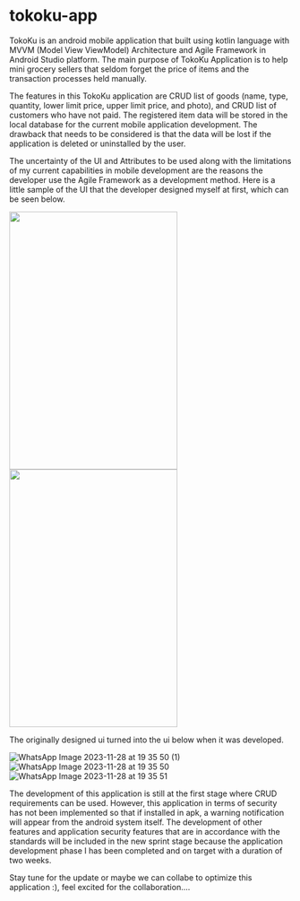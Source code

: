 # tokoku-app

<p>
TokoKu is an android mobile application that built using kotlin language with MVVM (Model View ViewModel) Architecture and Agile Framework in Android Studio platform. The main purpose of TokoKu Application is to help mini grocery sellers that seldom forget the price of items and the transaction processes held manually.

The features in this TokoKu application are CRUD list of goods (name, type, quantity, lower limit price, upper limit price, and photo), and CRUD list of customers who have not paid. The registered item data will be stored in the local database for the current mobile application development. The drawback that needs to be considered is that the data will be lost if the application is deleted or uninstalled by the user.

The uncertainty of the UI and Attributes to be used along with the limitations of my current capabilities in mobile development are the reasons the developer use the Agile Framework as a development method. Here is a little sample of the UI that the developer designed myself at first, which can be seen below.  
</p>

<p align="center>
  <img width="300" height="460" src = "![Artboard 1_1-80](https://github.com/TeddyAristan/tokoku-app/assets/53167369/e1c35700-bb22-4949-abdc-6a5836a92178)"/>
  <img width="300" height="460" src = "![Artboard 1_2-80](https://github.com/TeddyAristan/tokoku-app/assets/53167369/b90c1eb5-2a83-44ef-a629-5689ea863ffd)"/>
  <img width="300" height="460" src = "![Artboard 1_3-80](https://github.com/TeddyAristan/tokoku-app/assets/53167369/d9d89d4c-6e6f-4f95-8813-742dabe2e79b)"/>
</p>

<p>
The originally designed ui turned into the ui below when it was developed.

![WhatsApp Image 2023-11-28 at 19 35 50 (1)](https://github.com/TeddyAristan/tokoku-app/assets/53167369/908a9077-baf6-4153-adde-10433355735c) ![WhatsApp Image 2023-11-28 at 19 35 50](https://github.com/TeddyAristan/tokoku-app/assets/53167369/b3199666-125a-4e6c-94b0-27b241db448a) ![WhatsApp Image 2023-11-28 at 19 35 51](https://github.com/TeddyAristan/tokoku-app/assets/53167369/cb695efa-58fd-4496-a3a3-3075b7895114)

The development of this application is still at the first stage where CRUD requirements can be used. However, this application in terms of security has not been implemented so that if installed in apk, a warning notification will appear from the android system itself. The development of other features and application security features that are in accordance with the standards will be included in the new sprint stage because the application development phase I has been completed and on target with a duration of two weeks.

Stay tune for the update or maybe we can collabe to optimize this application :), feel excited for the collaboration....
  
</p>
